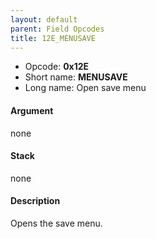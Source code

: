 ```yaml
---
layout: default
parent: Field Opcodes
title: 12E_MENUSAVE
---
```


-   Opcode: **0x12E**
-   Short name: **MENUSAVE**
-   Long name: Open save menu

#### Argument

none

#### Stack

none

#### Description

Opens the save menu.
